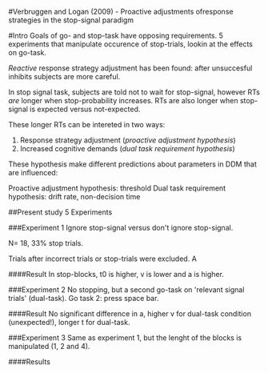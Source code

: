 #Verbruggen and Logan (2009) - Proactive adjustments ofresponse strategies in the stop-signal paradigm

#Intro
Goals of go- and stop-task have opposing requirements.
5 experiments that manipulate occurence of stop-trials, lookin at the effects on go-task.

_Reactive_ response strategy adjustment has been found: after unsuccesful inhibits subjects are more careful.

In stop signal task, subjects are told not to wait for stop-signal, however RTs _are_ longer when stop-probability increases. RTs are also longer when stop-signal is expected versus not-expected.

These longer RTs can be intereted in two ways:
1. Response strategy adjustment (_proactive adjustment hypothesis_)
2. Increased cognitive demands (_dual task requirement hypothesis_)

These hypothesis make different predictions about parameters in DDM that are influenced:

Proactive adjustment hypothesis: threshold
Dual task requirement hypothesis: drift rate, non-decision time

##Present study
5 Experiments

###Experiment 1
Ignore stop-signal versus don't ignore stop-signal.

N= 18, 33% stop trials.

Trials after incorrect trials or stop-trials were excluded. A

####Result
In stop-blocks, t0 is higher, v is lower and a is higher. 

###Experiment 2
No stopping, but a second go-task on 'relevant signal trials' (dual-task).
Go task 2: press space bar.

####Result
No significant difference in a, higher v for dual-task condition (unexpected!), longer t for dual-task.

###Experiment 3
Same as experiment 1, but the lenght of the blocks is manipulated (1, 2 and 4).

####Results
